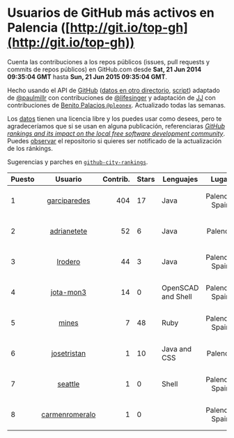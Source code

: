 # Usuarios de GitHub más activos en Palencia ([http://git.io/top-gh](http://git.io/top-gh))



  Cuenta las contribuciones a los repos públicos (issues, pull requests y commits de repos públicos) en GitHub.com desde  **Sat, 21 Jun 2014 09:35:04 GMT** hasta **Sun, 21 Jun 2015 09:35:04 GMT**.

  Hecho usando el API de [GitHub](http://github.com) ([datos en otro directorio](https://github.com/JJ/top-github-users-data/tree/master/data), [script](https://github.com/JJ/top-github-users)) adaptado de [@paulmillr](https://github.com/paulmillr) con contribuciones de [@lifesinger](https://github.com/lifesinger) y adaptación de [JJ](http://jj.github.io) con contribuciones de [Benito Palacios `@pleonex`](http://github.com/pleonex). Actualizado todas las semanas.

  Los [datos](https://github.com/JJ/top-github-users-data/tree/master/data) tienen una licencia libre y los puedes usar como desees, pero te agradeceríamos que si se usan en alguna publicación, referenciaras [*GitHub rankings and its impact on the local free software development community*](https://thewinnower.com/papers/github-rankings-and-its-impact-on-the-local-free-software-development-community). Puedes [observar](https://github.com/JJ/top-github-users-data/subscription) el repositorio si quieres ser notificado de la actualización de los ránkings. 

  Sugerencias y parches en [`github-city-rankings`](http://github.com/JJ/github-city-rankings). 


| Puesto   |  Usuario  |Contrib.| Stars | Lenguajes   |      Lugar      |  Avatar  |
|----------|:---------:|-------:|-------|-------------|:---------------:|----------|
| 1 | [garciparedes](https://github.com/garciparedes) | 404 | 17 | Java | Palencia, Spain | <img src='https://avatars1.githubusercontent.com/u/5640366?v=3&s=64' width="64" title='Sergio García'> |
| 2 | [adrianetete](https://github.com/adrianetete) | 52 | 6 | Java | Palencia | <img src='https://avatars1.githubusercontent.com/u/6943237?v=3&s=64' width="64" title='Adrian Calvo'> |
| 3 | [lrodero](https://github.com/lrodero) | 44 | 3 | Java | Palencia, Spain | <img src='https://avatars3.githubusercontent.com/u/4410434?v=3&s=64' width="64" title='Luis Rodero-Merino'> |
| 4 | [jota-mon3](https://github.com/jota-mon3) | 14 | 0 | OpenSCAD and Shell | Palencia, Spain | <img src='https://avatars3.githubusercontent.com/u/10927068?v=3&s=64' width="64" title='José Montes Moreno'> |
| 5 | [mines](https://github.com/mines) | 7 | 48 | Ruby | Palencia, Spain | <img src='https://avatars1.githubusercontent.com/u/655278?v=3&s=64' width="64" title='Borja'> |
| 6 | [josetristan](https://github.com/josetristan) | 1 | 10 | Java and CSS | Palencia | <img src='https://avatars2.githubusercontent.com/u/916947?v=3&s=64' width="64" title='José María Tristán'> |
| 7 | [seattle](https://github.com/seattle) | 1 | 0 | Shell | Palencia, Spain | <img src='https://avatars2.githubusercontent.com/u/617700?v=3&s=64' width="64" title='Tomas J. Sahagun'> |
| 8 | [carmenromeralo](https://github.com/carmenromeralo) | 1 | 0 |  | Palencia, Spain | <img src='https://avatars0.githubusercontent.com/u/12236018?v=3&s=64' width="64" title='Carmen Romeralo'> |
